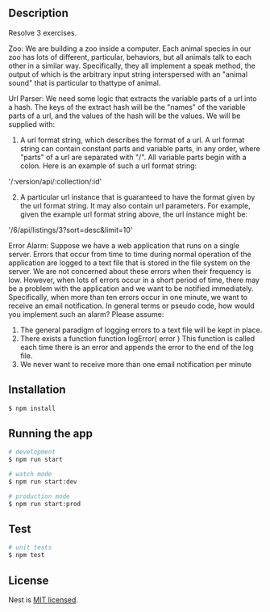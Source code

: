## Description

Resolve 3 exercises.

Zoo: We are building a zoo inside a computer. Each animal species in our zoo has lots of different, particular, behaviors, but all animals talk to each other in a similar way. Specifically, they all implement a speak method, the output of which is the arbitrary input string interspersed with an "animal sound" that is particular to thattype of animal. 

Url Parser: We need some logic that extracts the variable parts of a url into a hash. The keys of the
extract hash will be the "names" of the variable parts of a url, and the values of the hash
will be the values. We will be supplied with:

1. A url format string, which describes the format of a url. A url format string can
contain constant parts and variable parts, in any order, where "parts" of a url are
separated with "/". All variable parts begin with a colon. Here is an example of
such a url format string:

'/:version/api/:collection/:id'

2. A particular url instance that is guaranteed to have the format given by the url
format string. It may also contain url parameters. For example, given the example
url format string above, the url instance might be:

'/6/api/listings/3?sort=desc&limit=10'

Error Alarm: Suppose we have a web application that runs on a single server. Errors that
occur from time to time during normal operation of the application are logged to a
text file that is stored in the file system on the server.
We are not concerned about these errors when their frequency is low. However,
when lots of errors occur in a short period of time, there may be a problem with
the application and we want to be notified immediately. Specifically, when more
than ten errors occur in one minute, we want to receive an email notification.
In general terms or pseudo code, how would you implement such an alarm?
Please assume:
1. The general paradigm of logging errors to a text file will be kept in place.
2. There exists a function
function logError( error )
This function is called each time there is an error and appends the error to
the end of the log file.
3. We never want to receive more than one email notification per minute

## Installation

```bash
$ npm install
```

## Running the app

```bash
# development
$ npm run start

# watch mode
$ npm run start:dev

# production mode
$ npm run start:prod
```

## Test

```bash
# unit tests
$ npm test

```


## License

Nest is [MIT licensed](LICENSE).
